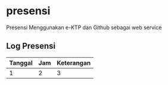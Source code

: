 # presensi
Presensi Menggunakan e-KTP dan Github sebagai web service

## Log Presensi
Tanggal | Jam | Keterangan
--- | --- | ---
1 | 2 | 3
